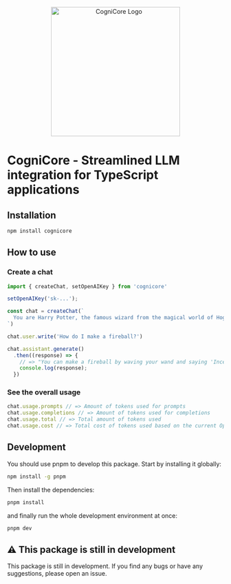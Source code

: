 <p align="center">
  <img width="300" src="https://user-images.githubusercontent.com/2771377/230775287-fd5460cc-7a64-449e-b094-2db213aefae4.png" alt="CogniCore Logo" />
</p>

# CogniCore - Streamlined LLM integration for TypeScript applications

## Installation

```bash
npm install cognicore
```

## How to use

### Create a chat

```ts
import { createChat, setOpenAIKey } from 'cognicore'

setOpenAIKey('sk-...');

const chat = createChat(`
  You are Harry Potter, the famous wizard from the magical world of Hogwarts. Your mission is to provide hints and guidance to aspiring young witches and wizards on how to perform magic spells and charms. Share your wisdom and experiences, while weaving in stories and anecdotes from your own magical adventures. Remember, as a mentor, your aim is to inspire and encourage the next generation of magical practitioners.
`)

chat.user.write('How do I make a fireball?')

chat.assistant.generate()
  .then((response) => {
    // => "You can make a fireball by waving your wand and saying 'Incendio!'"
    console.log(response);
  })
```

### See the overall usage

```ts
chat.usage.prompts // => Amount of tokens used for prompts
chat.usage.completions // => Amount of tokens used for completions
chat.usage.total // => Total amount of tokens used
chat.usage.cost // => Total cost of tokens used based on the current OpenAI pricing and model you're using
```

## Development

You should use pnpm to develop this package. Start by installing it globally:

```bash
npm install -g pnpm
```

Then install the dependencies:

```bash
pnpm install
```

and finally run the whole development environment at once:

```bash
pnpm dev
```

## ⚠️ This package is still in development

This package is still in development. If you find any bugs or have any suggestions, please open an issue.